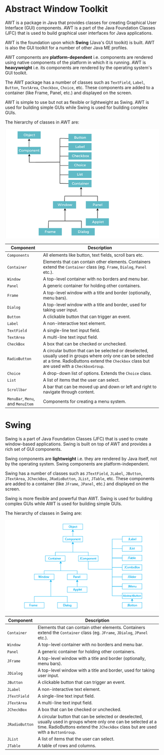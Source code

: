 # Abstract Window Toolkit

AWT is a package in Java that provides classes for creating Graphical User Interface (GUI) components. AWT is a part of the Java Foundation Classes (JFC) that is used to build graphical user interfaces for Java applications. 

AWT is the foundation upon which **Swing** (Java's GUI toolkit) is built. AWT is also the GUI toolkit for a number of other Java ME profiles.

AWT components are **platform-dependent** i.e. components are rendered using native components of the platform in which it is running. AWT is **heavyweight** i.e. its components are rendered by the operating system's GUI toolkit. 

The AWT package has a number of classes such as `TextField`, `Label`, `Button`, `TextArea`, `Checkbox`, `Choice`, etc. These components are added to a container (like Frame, Panel, etc.) and displayed on the screen.

AWT is simple to use but not as flexible or lightweight as Swing. AWT is used for building simple GUIs while Swing is used for building complex GUIs.


The hierarchy of classes in AWT are:

![awt-hierarchy](../Others/awt.png)

| Component     | Description |
| ------------- | ----------- |
| `Components`    | All elements like button, text fields, scroll bars etc. |
| `Container`     | Elements that can contain other elements. Containers extend the `Container` class (eg. `Frame`, `Dialog`, `Panel` etc.). |
| `Window`        | A top-level container with no borders and menu bar. |
| `Panel`         | A generic container for holding other containers. |
| `Frame`         | A top-level window with a title and border (optionally, menu bars).|
| `Dialog`        | A top-level window with a title and border, used for taking user input.|
| `Button`        | A clickable button that can trigger an event.|
| `Label`         | A non-interactive text element. |
| `TextField`     | A single-line text input field. |
| `TextArea`      | A multi-line text input field. |
| `CheckBox`      | A box that can be checked or unchecked. |
| `RadioButton`   | A circular button that can be selected or deselected, usually used in groups where only one can be selected at a time. RadioButtons extend the `Checkbox` class but are used with a `CheckboxGroup`. |
| `Choice`        | A drop-down list of options. Extends the `Choice` class. |
| `List`          | A list of items that the user can select.|
| `Scrollbar`     | A bar that can be moved up and down or left and right to navigate through content. |
| `MenuBar`, `Menu`, and `MenuItem` | Components for creating a menu system.|


# Swing

Swing is a part of Java Foundation Classes (JFC) that is used to create window-based applications. Swing is built on top of AWT and provides a rich set of GUI components.

Swing components are **lightweight** i.e. they are rendered by Java itself, not by the operating system. Swing components are platform-independent.

Swing has a number of classes such as `JTextField`, `JLabel`, `JButton`, `JTextArea`, `JCheckBox`, `JRadioButton`, `JList`, `JTable`, etc. These components are added to a container (like `JFrame`, `JPanel`, etc.) and displayed on the screen.

Swing is more flexible and powerful than AWT. Swing is used for building complex GUIs while AWT is used for building simple GUIs.

The hierarchy of classes in Swing are:

![swing-hierarchy](../Others/swing.png)

| Component     | Description |
| ------------- | ----------- |
| `Container`     | Elements that can contain other elements. Containers extend the `Container` class (eg. `JFrame`, `JDialog`, `JPanel` etc.). |
| `Window`        | A top-level container with no borders and menu bar. |
| `Panel`         | A generic container for holding other containers. |
| `JFrame`        | A top-level window with a title and border (optionally, menu bars).|
| `JDialog`       | A top-level window with a title and border, used for taking user input.|
| `JButton`       | A clickable button that can trigger an event.|
| `JLabel`        | A non-interactive text element. |
| `JTextField`    | A single-line text input field. |
| `JTextArea`     | A multi-line text input field. |
| `JCheckBox`     | A box that can be checked or unchecked. |
| `JRadioButton`  | A circular button that can be selected or deselected, usually used in groups where only one can be selected at a time. RadioButtons extend the `JCheckBox` class but are used with a `ButtonGroup`. |
| `JList`         | A list of items that the user can select.|
| `JTable`        | A table of rows and columns. |

